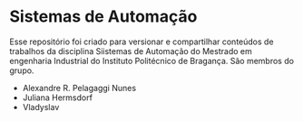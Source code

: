 # Sistemas de Automação
Esse repositório foi criado para versionar e compartilhar conteúdos de trabalhos da disciplina Siistemas de Automação do Mestrado em engenharia Industrial do Instituto Politécnico de Bragança.
São membros do grupo.
* Alexandre R. Pelagaggi Nunes
* Juliana Hermsdorf
* Vladyslav 